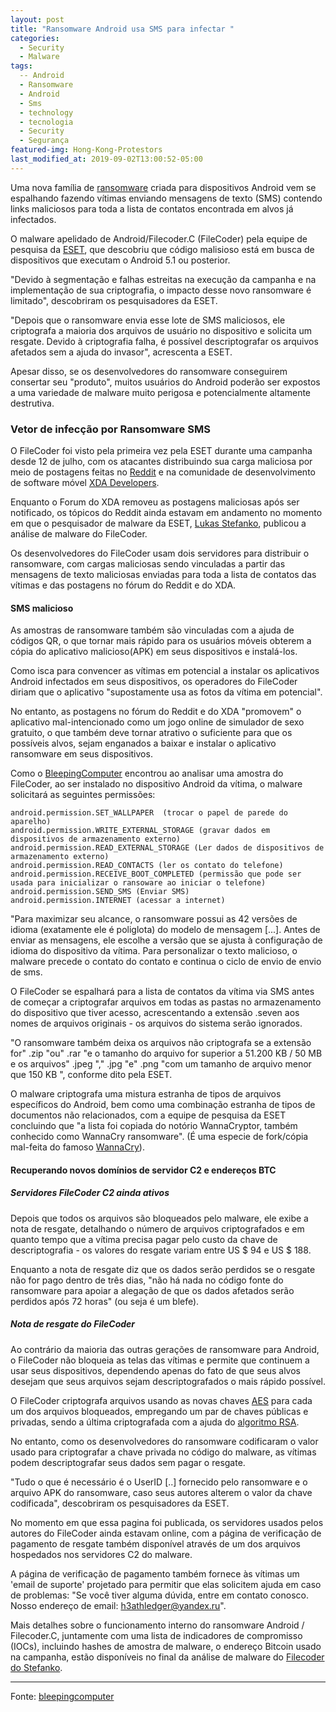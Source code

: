 ```yaml
---
layout: post
title: "Ransomware Android usa SMS para infectar "
categories:
  - Security
  - Malware
tags:
  -- Android
  - Ransomware 
  - Android
  - Sms
  - technology
  - tecnologia
  - Security
  - Segurança
featured-img: Hong-Kong-Protestors
last_modified_at: 2019-09-02T13:00:52-05:00
---
```




Uma nova família de [ransomware](https://www.kaspersky.com.br/resource-center/definitions/what-is-ransomware) criada para dispositivos Android vem se espalhando fazendo vítimas enviando mensagens de texto (SMS) contendo links maliciosos para toda a lista de contatos encontrada em alvos já infectados.

O malware apelidado de Android/Filecoder.C (FileCoder) pela equipe de pesquisa da [ESET](https://www.welivesecurity.com/br/2019/08/02/novo-ransomware-para-android-e-propagado-via-mensagens-sms/), que descobriu que código malisioso está em busca de dispositivos que executam o Android 5.1 ou posterior.

"Devido à segmentação e falhas estreitas na execução da campanha e na implementação de sua criptografia, o impacto desse novo ransomware é limitado", descobriram os pesquisadores da ESET.

"Depois que o ransomware envia esse lote de SMS maliciosos, ele criptografa a maioria dos arquivos de usuário no dispositivo e solicita um resgate. Devido à criptografia falha, é possível descriptografar os arquivos afetados sem a ajuda do invasor", acrescenta a ESET.

Apesar disso, se os desenvolvedores do ransomware conseguirem consertar seu "produto", muitos usuários do Android poderão ser expostos a uma variedade de malware muito perigosa e potencialmente altamente destrutiva.

### Vetor de infecção por Ransomware SMS

O FileCoder foi visto pela primeira vez pela ESET durante uma campanha desde 12 de julho, com os atacantes distribuindo sua carga maliciosa por meio de postagens feitas no [Reddit]( https://www.reddit.com/) e na comunidade de desenvolvimento de software móvel [XDA Developers](https://www.xda-developers.com/).

Enquanto o Forum do XDA removeu as postagens maliciosas após ser notificado, os tópicos do Reddit ainda estavam em andamento no momento em que o pesquisador de malware da ESET, [Lukas Stefanko](https://twitter.com/LukasStefanko), publicou a análise de malware do FileCoder.

Os desenvolvedores do FileCoder usam dois servidores para distribuir o ransomware, com cargas maliciosas sendo vinculadas a partir das mensagens de texto maliciosas enviadas para toda a lista de contatos das vítimas e das postagens no fórum do Reddit e do XDA.

#### SMS malicioso

As amostras de ransomware também são vinculadas com a ajuda de códigos QR, o que tornar mais rápido para os usuários móveis obterem a cópia do aplicativo malicioso(APK) em seus dispositivos e instalá-los.

Como isca para convencer as vítimas em potencial a instalar os aplicativos Android infectados em seus dispositivos, os operadores do FileCoder diriam que o aplicativo "supostamente usa as fotos da vítima em potencial".

No entanto, as postagens no fórum do Reddit e do XDA "promovem" o aplicativo mal-intencionado como um jogo online de simulador de sexo gratuito, o que também deve tornar atrativo o suficiente para que os possíveis alvos, sejam enganados a baixar e instalar o aplicativo ransomware em seus dispositivos.

Como o [BleepingComputer](https://www.bleepingcomputer.com/) encontrou ao analisar uma amostra do FileCoder, ao ser instalado no dispositivo Android da vítima, o malware solicitará as seguintes permissões:

<a name="headers"/>

```
android.permission.SET_WALLPAPER  (trocar o papel de parede do aparelho)
android.permission.WRITE_EXTERNAL_STORAGE (gravar dados em dispositivos de armazenamento externo)
android.permission.READ_EXTERNAL_STORAGE (Ler dados de dispositivos de armazenamento externo)
android.permission.READ_CONTACTS (ler os contato do telefone)
android.permission.RECEIVE_BOOT_COMPLETED (permissão que pode ser usada para inicializar o ransoware ao iniciar o telefone)
android.permission.SEND_SMS (Enviar SMS)
android.permission.INTERNET (acessar a internet)
```

"Para maximizar seu alcance, o ransomware possui as 42 versões de idioma (exatamente ele é poliglota) do modelo de mensagem [...]. Antes de enviar as mensagens, ele escolhe a versão que se ajusta à configuração de idioma do dispositivo da vítima. Para personalizar o texto malicioso, o malware precede o contato do contato e continua o ciclo de envio de envio de sms.

O FileCoder se espalhará para a lista de contatos da vítima via SMS antes de começar a criptografar arquivos em todas as pastas no armazenamento do dispositivo que tiver acesso, acrescentando a extensão .seven aos nomes de arquivos originais - os arquivos do sistema serão ignorados.

"O ransomware também deixa os arquivos não criptografa se a extensão for" .zip "ou" .rar "e o tamanho do arquivo for superior a 51.200 KB / 50 MB e os arquivos" .jpeg "," .jpg "e" .png "com um tamanho de arquivo menor que 150 KB ", conforme dito pela ESET.

O malware criptografa uma mistura estranha de tipos de arquivos específicos do Android, bem como uma combinação estranha de tipos de documentos não relacionados, com a equipe de pesquisa da ESET concluindo que "a lista foi copiada do notório WannaCryptor, também conhecido como WannaCry ransomware". (É uma especie de fork/cópia mal-feita do famoso [WannaCry](https://www.avast.com/pt-br/c-wannacry)).

#### Recuperando novos domínios de servidor C2 e endereços BTC

##### Servidores FileCoder C2 ainda ativos

Depois que todos os arquivos são bloqueados pelo malware, ele exibe a nota de resgate, detalhando o número de arquivos criptografados e em quanto tempo que a vítima precisa pagar pelo custo da chave de descriptografia - os valores do resgate variam entre US $ 94 e US $ 188. 

Enquanto a nota de resgate diz que os dados serão perdidos se o resgate não for pago dentro de três dias, "não há nada no código fonte do ransomware para apoiar a alegação de que os dados afetados serão perdidos após 72 horas" (ou seja é um blefe).

##### Nota de resgate do FileCoder

Ao contrário da maioria das outras gerações de ransomware para Android, o FileCoder não bloqueia as telas das vítimas e permite que continuem a usar seus dispositivos, dependendo apenas do fato de que seus alvos desejam que seus arquivos sejam descriptografados o mais rápido possível.

O FileCoder criptografa arquivos usando as novas chaves [AES](https://pt.wikipedia.org/wiki/Advanced_Encryption_Standard) para cada um dos arquivos bloqueados, empregando um par de chaves públicas e privadas, sendo a última criptografada com a ajuda do [algoritmo RSA](https://pt.wikipedia.org/wiki/RSA_(sistema_criptogr%C3%A1fico)).

No entanto, como os desenvolvedores do ransomware codificaram o valor usado para criptografar a chave privada no código do malware, as vítimas podem descriptografar seus dados sem pagar o resgate.

"Tudo o que é necessário é o UserID [..] fornecido pelo ransomware e o arquivo APK do ransomware, caso seus autores alterem o valor da chave codificada", descobriram os pesquisadores da ESET.

No momento em que essa pagina foi publicada, os servidores usados pelos autores do FileCoder ainda estavam online, com a página de verificação de pagamento de resgate também disponível através de um dos arquivos hospedados nos servidores C2 do malware.

A página de verificação de pagamento também fornece às vítimas um 'email de suporte' projetado para permitir que elas solicitem ajuda em caso de problemas: "Se você tiver alguma dúvida, entre em contato conosco. Nosso endereço de email: h3athledger@yandex.ru".

Mais detalhes sobre o funcionamento interno do ransomware Android / Filecoder.C, juntamente com uma lista de indicadores de compromisso (IOCs), incluindo hashes de amostra de malware, o endereço Bitcoin usado na campanha, estão disponíveis no final da análise de malware do [Filecoder do Stefanko](https://www.welivesecurity.com/2019/07/29/android-ransomware-back/).


---

Fonte: [bleepingcomputer](https://www.bleepingcomputer.com/news/security/new-android-ransomware-uses-sms-spam-to-infect-its-victims/)
